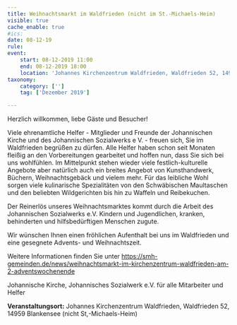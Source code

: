 ```yaml
---
title: Weihnachtsmarkt im Waldfrieden (nicht im St.-Michaels-Heim)
visible: true
cache_enable: true
#ics: 
date: 08-12-19
rule: 
event:
	start: 08-12-2019 11:00
	end: 08-12-2019 18:00
	location: 'Johannes Kirchenzentrum Waldfrieden, Waldfrieden 52, 14959 Blankensee (nicht St,-Michaels-Heim)'
taxonomy:
	category: ['']
	tag: ['Dezember 2019']

---
```

Herzlich willkommen, liebe Gäste und Besucher!

Viele ehrenamtliche Helfer - Mitglieder und Freunde der Johannischen Kirche und des Johannischen Sozialwerks e V. - freuen sich, Sie im Waldfrieden begrüßen zu dürfen. Alle Helfer haben schon seit Monaten fleißig an den Vorbereitungen gearbeitet und hoffen nun, dass Sie sich bei uns wohlfühlen.
Im Mittelpunkt stehen wieder viele festlich-kulturelle Angebote aber natürlich auch ein breites Angebot von Kunsthandwerk, Büchern, Weihnachtsgebäck und vielem mehr. Für das leibliche Wohl sorgen viele kulinarische Spezialitäten von den Schwäbischen Maultaschen und den beliebten Wildgerichten bis hin zu Waffeln und Reibekuchen.

Der Reinerlös unseres Weihnachtsmarktes kommt durch die Arbeit des Johannischen Sozialwerks e.V. Kindern und Jugendlichen, kranken, behinderten und hilfsbedürftigen Menschen zugute.

Wir wünschen Ihnen einen fröhlichen Aufenthalt bei uns im Waldfrieden und eine gesegnete Advents- und Weihnachtszeit.

Weitere Informationen finden Sie unter https://smh-gemeinden.de/news/weihnachtsmarkt-im-kirchenzentrum-waldfrieden-am-2-adventswochenende

Johannische Kirche, Johannisches Sozialwerk e.V.
für alle Mitarbeiter und Helfer


**Veranstaltungsort:** Johannes Kirchenzentrum Waldfrieden, Waldfrieden 52, 14959 Blankensee (nicht St,-Michaels-Heim)

